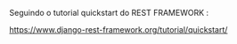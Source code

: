 Seguindo o tutorial quickstart do REST FRAMEWORK :


https://www.django-rest-framework.org/tutorial/quickstart/